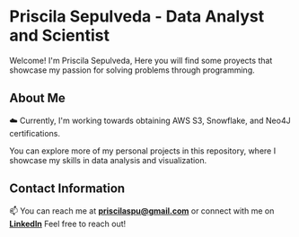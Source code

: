 # Priscila Sepulveda - Data Analyst and Scientist
Welcome! I'm Priscila Sepulveda, Here you will find some proyects that showcase my passion for solving problems through programming.
## About Me

☁️ Currently, I'm working towards obtaining AWS S3, Snowflake, and Neo4J certifications.

You can explore more of my personal projects in this repository, where I showcase my skills in data analysis and visualization.
## Contact Information
📫 You can reach me at __[priscilaspu@gmail.com](mailto:priscilaspu@gmail.com)__ or connect with me on __[LinkedIn](https://www.linkedin.com/in/prlaa/)__
Feel free to reach out!  
